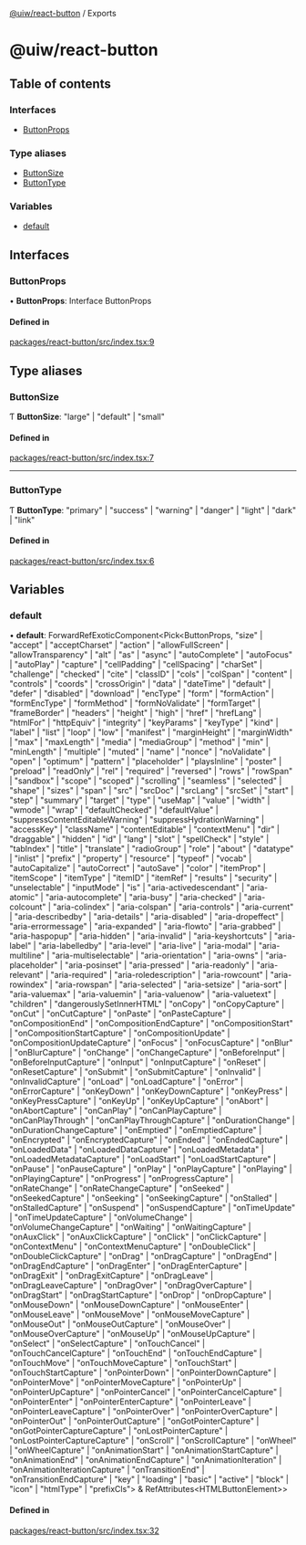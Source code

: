[@uiw/react-button](README.md) / Exports

# @uiw/react-button

## Table of contents

### Interfaces

- [ButtonProps](undefined)

### Type aliases

- [ButtonSize](undefined)
- [ButtonType](undefined)

### Variables

- [default](undefined)

## Interfaces

### ButtonProps

• **ButtonProps**: Interface ButtonProps

#### Defined in

[packages/react-button/src/index.tsx:9](https://github.com/uiwjs/uiw/blob/9aa85c5a9/packages/react-button/src/index.tsx#L9)

## Type aliases

### ButtonSize

Ƭ **ButtonSize**: "large" \| "default" \| "small"

#### Defined in

[packages/react-button/src/index.tsx:7](https://github.com/uiwjs/uiw/blob/9aa85c5a9/packages/react-button/src/index.tsx#L7)

___

### ButtonType

Ƭ **ButtonType**: "primary" \| "success" \| "warning" \| "danger" \| "light" \| "dark" \| "link"

#### Defined in

[packages/react-button/src/index.tsx:6](https://github.com/uiwjs/uiw/blob/9aa85c5a9/packages/react-button/src/index.tsx#L6)

## Variables

### default

• **default**: ForwardRefExoticComponent<Pick<ButtonProps, "size" \| "accept" \| "acceptCharset" \| "action" \| "allowFullScreen" \| "allowTransparency" \| "alt" \| "as" \| "async" \| "autoComplete" \| "autoFocus" \| "autoPlay" \| "capture" \| "cellPadding" \| "cellSpacing" \| "charSet" \| "challenge" \| "checked" \| "cite" \| "classID" \| "cols" \| "colSpan" \| "content" \| "controls" \| "coords" \| "crossOrigin" \| "data" \| "dateTime" \| "default" \| "defer" \| "disabled" \| "download" \| "encType" \| "form" \| "formAction" \| "formEncType" \| "formMethod" \| "formNoValidate" \| "formTarget" \| "frameBorder" \| "headers" \| "height" \| "high" \| "href" \| "hrefLang" \| "htmlFor" \| "httpEquiv" \| "integrity" \| "keyParams" \| "keyType" \| "kind" \| "label" \| "list" \| "loop" \| "low" \| "manifest" \| "marginHeight" \| "marginWidth" \| "max" \| "maxLength" \| "media" \| "mediaGroup" \| "method" \| "min" \| "minLength" \| "multiple" \| "muted" \| "name" \| "nonce" \| "noValidate" \| "open" \| "optimum" \| "pattern" \| "placeholder" \| "playsInline" \| "poster" \| "preload" \| "readOnly" \| "rel" \| "required" \| "reversed" \| "rows" \| "rowSpan" \| "sandbox" \| "scope" \| "scoped" \| "scrolling" \| "seamless" \| "selected" \| "shape" \| "sizes" \| "span" \| "src" \| "srcDoc" \| "srcLang" \| "srcSet" \| "start" \| "step" \| "summary" \| "target" \| "type" \| "useMap" \| "value" \| "width" \| "wmode" \| "wrap" \| "defaultChecked" \| "defaultValue" \| "suppressContentEditableWarning" \| "suppressHydrationWarning" \| "accessKey" \| "className" \| "contentEditable" \| "contextMenu" \| "dir" \| "draggable" \| "hidden" \| "id" \| "lang" \| "slot" \| "spellCheck" \| "style" \| "tabIndex" \| "title" \| "translate" \| "radioGroup" \| "role" \| "about" \| "datatype" \| "inlist" \| "prefix" \| "property" \| "resource" \| "typeof" \| "vocab" \| "autoCapitalize" \| "autoCorrect" \| "autoSave" \| "color" \| "itemProp" \| "itemScope" \| "itemType" \| "itemID" \| "itemRef" \| "results" \| "security" \| "unselectable" \| "inputMode" \| "is" \| "aria-activedescendant" \| "aria-atomic" \| "aria-autocomplete" \| "aria-busy" \| "aria-checked" \| "aria-colcount" \| "aria-colindex" \| "aria-colspan" \| "aria-controls" \| "aria-current" \| "aria-describedby" \| "aria-details" \| "aria-disabled" \| "aria-dropeffect" \| "aria-errormessage" \| "aria-expanded" \| "aria-flowto" \| "aria-grabbed" \| "aria-haspopup" \| "aria-hidden" \| "aria-invalid" \| "aria-keyshortcuts" \| "aria-label" \| "aria-labelledby" \| "aria-level" \| "aria-live" \| "aria-modal" \| "aria-multiline" \| "aria-multiselectable" \| "aria-orientation" \| "aria-owns" \| "aria-placeholder" \| "aria-posinset" \| "aria-pressed" \| "aria-readonly" \| "aria-relevant" \| "aria-required" \| "aria-roledescription" \| "aria-rowcount" \| "aria-rowindex" \| "aria-rowspan" \| "aria-selected" \| "aria-setsize" \| "aria-sort" \| "aria-valuemax" \| "aria-valuemin" \| "aria-valuenow" \| "aria-valuetext" \| "children" \| "dangerouslySetInnerHTML" \| "onCopy" \| "onCopyCapture" \| "onCut" \| "onCutCapture" \| "onPaste" \| "onPasteCapture" \| "onCompositionEnd" \| "onCompositionEndCapture" \| "onCompositionStart" \| "onCompositionStartCapture" \| "onCompositionUpdate" \| "onCompositionUpdateCapture" \| "onFocus" \| "onFocusCapture" \| "onBlur" \| "onBlurCapture" \| "onChange" \| "onChangeCapture" \| "onBeforeInput" \| "onBeforeInputCapture" \| "onInput" \| "onInputCapture" \| "onReset" \| "onResetCapture" \| "onSubmit" \| "onSubmitCapture" \| "onInvalid" \| "onInvalidCapture" \| "onLoad" \| "onLoadCapture" \| "onError" \| "onErrorCapture" \| "onKeyDown" \| "onKeyDownCapture" \| "onKeyPress" \| "onKeyPressCapture" \| "onKeyUp" \| "onKeyUpCapture" \| "onAbort" \| "onAbortCapture" \| "onCanPlay" \| "onCanPlayCapture" \| "onCanPlayThrough" \| "onCanPlayThroughCapture" \| "onDurationChange" \| "onDurationChangeCapture" \| "onEmptied" \| "onEmptiedCapture" \| "onEncrypted" \| "onEncryptedCapture" \| "onEnded" \| "onEndedCapture" \| "onLoadedData" \| "onLoadedDataCapture" \| "onLoadedMetadata" \| "onLoadedMetadataCapture" \| "onLoadStart" \| "onLoadStartCapture" \| "onPause" \| "onPauseCapture" \| "onPlay" \| "onPlayCapture" \| "onPlaying" \| "onPlayingCapture" \| "onProgress" \| "onProgressCapture" \| "onRateChange" \| "onRateChangeCapture" \| "onSeeked" \| "onSeekedCapture" \| "onSeeking" \| "onSeekingCapture" \| "onStalled" \| "onStalledCapture" \| "onSuspend" \| "onSuspendCapture" \| "onTimeUpdate" \| "onTimeUpdateCapture" \| "onVolumeChange" \| "onVolumeChangeCapture" \| "onWaiting" \| "onWaitingCapture" \| "onAuxClick" \| "onAuxClickCapture" \| "onClick" \| "onClickCapture" \| "onContextMenu" \| "onContextMenuCapture" \| "onDoubleClick" \| "onDoubleClickCapture" \| "onDrag" \| "onDragCapture" \| "onDragEnd" \| "onDragEndCapture" \| "onDragEnter" \| "onDragEnterCapture" \| "onDragExit" \| "onDragExitCapture" \| "onDragLeave" \| "onDragLeaveCapture" \| "onDragOver" \| "onDragOverCapture" \| "onDragStart" \| "onDragStartCapture" \| "onDrop" \| "onDropCapture" \| "onMouseDown" \| "onMouseDownCapture" \| "onMouseEnter" \| "onMouseLeave" \| "onMouseMove" \| "onMouseMoveCapture" \| "onMouseOut" \| "onMouseOutCapture" \| "onMouseOver" \| "onMouseOverCapture" \| "onMouseUp" \| "onMouseUpCapture" \| "onSelect" \| "onSelectCapture" \| "onTouchCancel" \| "onTouchCancelCapture" \| "onTouchEnd" \| "onTouchEndCapture" \| "onTouchMove" \| "onTouchMoveCapture" \| "onTouchStart" \| "onTouchStartCapture" \| "onPointerDown" \| "onPointerDownCapture" \| "onPointerMove" \| "onPointerMoveCapture" \| "onPointerUp" \| "onPointerUpCapture" \| "onPointerCancel" \| "onPointerCancelCapture" \| "onPointerEnter" \| "onPointerEnterCapture" \| "onPointerLeave" \| "onPointerLeaveCapture" \| "onPointerOver" \| "onPointerOverCapture" \| "onPointerOut" \| "onPointerOutCapture" \| "onGotPointerCapture" \| "onGotPointerCaptureCapture" \| "onLostPointerCapture" \| "onLostPointerCaptureCapture" \| "onScroll" \| "onScrollCapture" \| "onWheel" \| "onWheelCapture" \| "onAnimationStart" \| "onAnimationStartCapture" \| "onAnimationEnd" \| "onAnimationEndCapture" \| "onAnimationIteration" \| "onAnimationIterationCapture" \| "onTransitionEnd" \| "onTransitionEndCapture" \| "key" \| "loading" \| "basic" \| "active" \| "block" \| "icon" \| "htmlType" \| "prefixCls"\> & RefAttributes<HTMLButtonElement\>\>

#### Defined in

[packages/react-button/src/index.tsx:32](https://github.com/uiwjs/uiw/blob/9aa85c5a9/packages/react-button/src/index.tsx#L32)
